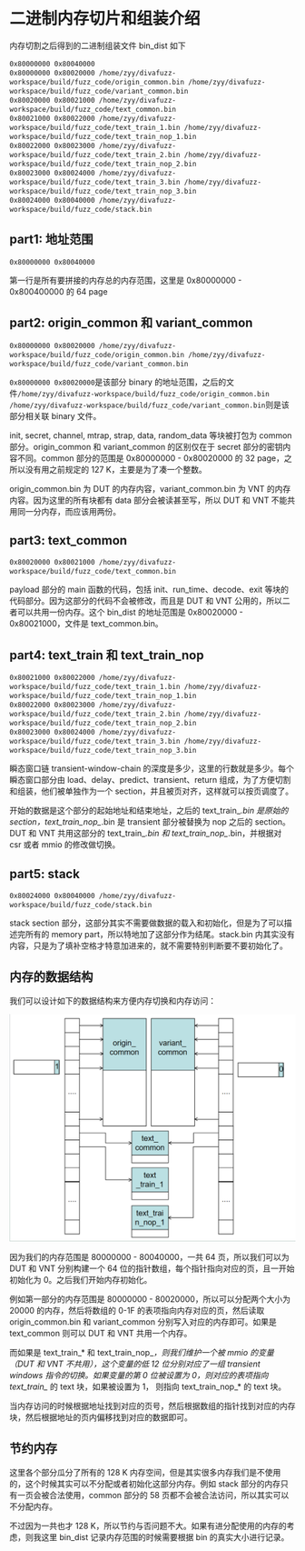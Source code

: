 # 二进制内存切片和组装介绍

内存切割之后得到的二进制组装文件 bin_dist 如下
```
0x80000000 0x80040000
0x80000000 0x80020000 /home/zyy/divafuzz-workspace/build/fuzz_code/origin_common.bin /home/zyy/divafuzz-workspace/build/fuzz_code/variant_common.bin
0x80020000 0x80021000 /home/zyy/divafuzz-workspace/build/fuzz_code/text_common.bin
0x80021000 0x80022000 /home/zyy/divafuzz-workspace/build/fuzz_code/text_train_1.bin /home/zyy/divafuzz-workspace/build/fuzz_code/text_train_nop_1.bin
0x80022000 0x80023000 /home/zyy/divafuzz-workspace/build/fuzz_code/text_train_2.bin /home/zyy/divafuzz-workspace/build/fuzz_code/text_train_nop_2.bin
0x80023000 0x80024000 /home/zyy/divafuzz-workspace/build/fuzz_code/text_train_3.bin /home/zyy/divafuzz-workspace/build/fuzz_code/text_train_nop_3.bin
0x80024000 0x80040000 /home/zyy/divafuzz-workspace/build/fuzz_code/stack.bin
```

## part1: 地址范围

```
0x80000000 0x80040000
```

第一行是所有要拼接的内存总的内存范围，这里是 0x80000000 - 0x800400000 的 64 page

## part2: origin_common 和 variant_common

```
0x80000000 0x80020000 /home/zyy/divafuzz-workspace/build/fuzz_code/origin_common.bin /home/zyy/divafuzz-workspace/build/fuzz_code/variant_common.bin
```

`0x80000000 0x80020000`是该部分 binary 的地址范围，之后的文件`/home/zyy/divafuzz-workspace/build/fuzz_code/origin_common.bin /home/zyy/divafuzz-workspace/build/fuzz_code/variant_common.bin`则是该部分相关联 binary 文件。

init, secret, channel, mtrap, strap, data, random_data 等块被打包为 common 部分。origin_common 和 variant_common 的区别仅在于 secret 部分的密钥内容不同。common 部分的范围是 0x80000000 - 0x80020000 的 32 page，之所以没有用之前规定的 127 K，主要是为了凑一个整数。

origin_common.bin 为 DUT 的内存内容，variant_common.bin 为 VNT 的内存内容。因为这里的所有块都有 data 部分会被读甚至写，所以 DUT 和 VNT 不能共用同一分内存，而应该用两份。

## part3: text_common

```
0x80020000 0x80021000 /home/zyy/divafuzz-workspace/build/fuzz_code/text_common.bin
```

payload 部分的 main 函数的代码，包括 init、run_time、decode、exit 等块的代码部分。因为这部分的代码不会被修改，而且是 DUT 和 VNT 公用的，所以二者可以共用一份内存。这个 bin_dist 的地址范围是 0x80020000 - 0x80021000，文件是 text_common.bin。

## part4: text_train 和 text_train_nop

```
0x80021000 0x80022000 /home/zyy/divafuzz-workspace/build/fuzz_code/text_train_1.bin /home/zyy/divafuzz-workspace/build/fuzz_code/text_train_nop_1.bin
0x80022000 0x80023000 /home/zyy/divafuzz-workspace/build/fuzz_code/text_train_2.bin /home/zyy/divafuzz-workspace/build/fuzz_code/text_train_nop_2.bin
0x80023000 0x80024000 /home/zyy/divafuzz-workspace/build/fuzz_code/text_train_3.bin /home/zyy/divafuzz-workspace/build/fuzz_code/text_train_nop_3.bin
```

瞬态窗口链 transient-window-chain 的深度是多少，这里的行数就是多少。每个瞬态窗口部分由 load、delay、predict、transient、return 组成，为了方便切割和组装，他们被单独作为一个 section，并且被页对齐，这样就可以按页调度了。

开始的数据是这个部分的起始地址和结束地址，之后的 text_train_*.bin 是原始的 section，text_train_nop_*.bin 是 transient 部分被替换为 nop 之后的 section。DUT 和 VNT 共用这部分的 text_train_*.bin 和 text_train_nop_*.bin，并根据对 csr 或者 mmio 的修改做切换。

## part5: stack

```
0x80024000 0x80040000 /home/zyy/divafuzz-workspace/build/fuzz_code/stack.bin
```

stack section 部分，这部分其实不需要做数据的载入和初始化，但是为了可以描述完所有的 memory part，所以特地加了这部分作为结尾。stack.bin 内其实没有内容，只是为了填补空格才特意加进来的，就不需要特别判断要不要初始化了。

## 内存的数据结构

我们可以设计如下的数据结构来方便内存切换和内存访问：

![mem-struct](img/memory_struct.png)

因为我们的内存范围是 80000000 - 80040000，一共 64 页，所以我们可以为 DUT 和 VNT 分别构建一个 64 位的指针数组，每个指针指向对应的页，且一开始初始化为 0。之后我们开始内存初始化。

例如第一部分的内存范围是 80000000 - 80020000，所以可以分配两个大小为 20000 的内存，然后将数组的 0-1F 的表项指向内存对应的页，然后读取 origin_common.bin 和 variant_common 分别写入对应的内存即可。如果是 text_common 则可以 DUT 和 VNT 共用一个内存。

而如果是 text_train_* 和 text_train_nop_*，则我们维护一个被 mmio 的变量（DUT 和 VNT 不共用），这个变量的低 12 位分别对应了一组 transient windows 指令的切换。如果变量的第 0 位被设置为 0，则对应的表项指向 text_train_* 的 text 块，如果被设置为 1， 则指向 text_train_nop_* 的 text 块。

当内存访问的时候根据地址找到对应的页号，然后根据数组的指针找到对应的内存块，然后根据地址的页内偏移找到对应的数据即可。

## 节约内存

这里各个部分瓜分了所有的 128 K 内存空间，但是其实很多内存我们是不使用的，这个时候其实可以不分配或者初始化这部分内存。例如 stack 部分的内存只有一页会被合法使用，common 部分的 58 页都不会被合法访问，所以其实可以不分配内存。

不过因为一共也才 128 K，所以节约与否问题不大。如果有进分配使用的内存的考虑，则我这里 bin_dist 记录内存范围的时候需要根据 bin 的真实大小进行记录。
